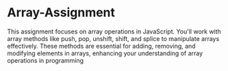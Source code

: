 # Array-Assignment
This assignment focuses on array operations in JavaScript. You'll work with array methods like push, pop, unshift, shift, and splice to manipulate arrays effectively. These methods are essential for adding, removing, and modifying elements in arrays, enhancing your understanding of array operations in programming
